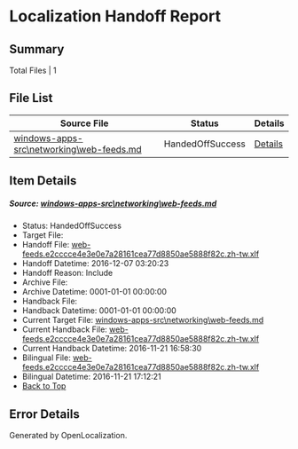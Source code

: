 # <a name='report-top'></a> Localization Handoff Report

## Summary
 Total Files | 1

## File List
 Source File | Status | Details 
 ----------- | ------ | ------- 
 [windows-apps-src\networking\web-feeds.md](https://cpubwin.visualstudio.com/windows-uwp/_git/windows-uwp/commit/a30b58737befaae10a1dbb30416f338d8eb1cbb1?path=windows-apps-src%2Fnetworking%2Fweb-feeds.md&_a=contents) | HandedOffSuccess | [Details](#623c11eba097a072b456738b84750eb4b2d888bb5366)

## Item Details
##### <a name='623c11eba097a072b456738b84750eb4b2d888bb5366'></a> Source: [windows-apps-src\networking\web-feeds.md](https://cpubwin.visualstudio.com/windows-uwp/_git/windows-uwp/commit/a30b58737befaae10a1dbb30416f338d8eb1cbb1?path=windows-apps-src%2Fnetworking%2Fweb-feeds.md&_a=contents)
* Status: HandedOffSuccess
* Target File: 
* Handoff File: [web-feeds.e2cccce4e3e0e7a28161cea77d8850ae5888f82c.zh-tw.xlf](https://cpubwin.visualstudio.com/windows-uwp/_git/WDCLib.handoff/commit/93d70367b543c1903ca26d2a14938da11db8ef84?path=ol-handoff%2Fcpubwin%2Fwindows-uwp.zh-tw%2Fmaster%2Fweb-feeds.e2cccce4e3e0e7a28161cea77d8850ae5888f82c.zh-tw.xlf&_a=contents)
* Handoff Datetime: 2016-12-07 03:20:23
* Handoff Reason: Include
* Archive File: 
* Archive Datetime: 0001-01-01 00:00:00
* Handback File: 
* Handback Datetime: 0001-01-01 00:00:00
* Current Target File: [windows-apps-src\networking\web-feeds.md](https://cpubwin.visualstudio.com/windows-uwp/_git/windows-uwp.zh-tw/commit/58a8c1a341030de707600e29d7c5ae280746186f?path=windows-apps-src%2Fnetworking%2Fweb-feeds.md&_a=contents)
* Current Handback File: [web-feeds.e2cccce4e3e0e7a28161cea77d8850ae5888f82c.zh-tw.xlf](https://cpubwin.visualstudio.com/windows-uwp/_git/WDCLib.handback/commit/3358b2ba764625314bbdf531facddb287072492a?path=ol-handback%2Fcpubwin%2Fwindows-uwp.zh-tw%2Fmaster%2Fweb-feeds.e2cccce4e3e0e7a28161cea77d8850ae5888f82c.zh-tw.xlf&_a=contents)
* Current Handback Datetime: 2016-11-21 16:58:30
* Bilingual File: [web-feeds.e2cccce4e3e0e7a28161cea77d8850ae5888f82c.zh-tw.xlf](https://cpubwin.visualstudio.com/windows-uwp/_git/WDCLib.handback/commit/3358b2ba764625314bbdf531facddb287072492a?path=ol-handback%2Fcpubwin%2Fwindows-uwp.zh-tw%2Fmaster%2Fweb-feeds.e2cccce4e3e0e7a28161cea77d8850ae5888f82c.zh-tw.xlf&_a=contents)
* Bilingual Datetime: 2016-11-21 17:12:21
* [Back to Top](#report-top)


## Error Details

Generated by OpenLocalization.
